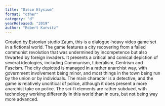 ```yaml
---
title: "Disco Elysium"
format: "other"
category: "d"
yearReleased: "2019"
author: "Robert Kurvitz"
---
```

Created by Estonian studio Zaum, this is a dialogue-heavy video game set in a fictional world.
The game features a city recovering from a failed communist revolution that was undermined by incompetence but also thwarted by foreign invaders. 
It presents a critical and comical depiction of several ideologies, including Communism, Liberalism, Centrism and Fascism.
The city depicted is managed in a rather anarchist way, with government involvement being minor, and most things in the town being run by the union or by individuals.
The main character is a detective, and the game is relatively uncritical of police, although it does present a more anarchist take on police.
The sci-fi elements are rather subdued, with technology working differently in this world than in ours, but not being way more advanced.